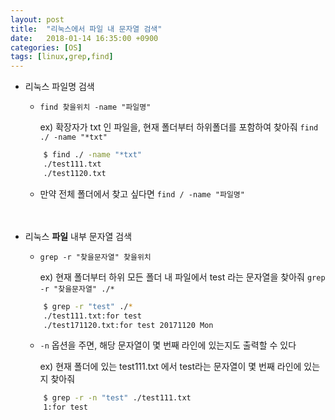 ```yaml
---
layout: post
title:  "리눅스에서 파일 내 문자열 검색"
date:   2018-01-14 16:35:00 +0900
categories: [OS]
tags: [linux,grep,find]
---
```


* 리눅스 파일명 검색

	* `find 찾을위치 -name "파일명"`

		ex) 확장자가 txt 인 파일을, 현재 폴더부터 하위폴더를 포함하여 찾아줘
		`find ./ -name "*txt"`
	~~~bash
		$ find ./ -name "*txt"
		./test111.txt
		./test1120.txt
	~~~
	
	* 만약 전체 폴더에서 찾고 싶다면 `find / -name "파일명"`   
<br/><br/>
* 리눅스 **파일** 내부 문자열 검색  
	* `grep -r "찾을문자열" 찾을위치`
		
		ex) 현재 폴더부터 하위 모든 폴더 내 파일에서 test 라는 문자열을 찾아줘
			`grep -r "찾을문자열" ./*`
	~~~bash
		$ grep -r "test" ./*
		./test111.txt:for test
		./test171120.txt:for test 20171120 Mon
	~~~

	* `-n` 옵션을 주면, 해당 문자열이 몇 번째 라인에 있는지도 출력할 수 있다

		ex) 현재 폴더에 있는 test111.txt 에서 test라는 문자열이 몇 번째 라인에 있는지 찾아줘
	~~~bash
		$ grep -r -n "test" ./test111.txt
		1:for test
	~~~	
